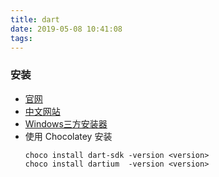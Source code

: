 ```yaml
---
title: dart
date: 2019-05-08 10:41:08
tags:
---
```


### 安装
 * [官网](https://www.dartlang.org/)
 * [中文网站](http://dart.goodev.org/)
 * [Windows三方安装器](http://www.gekorm.com/dart-windows/)
 * 使用 Chocolatey 安装
    ```
    choco install dart-sdk -version <version>
    choco install dartium  -version <version>
    ```
